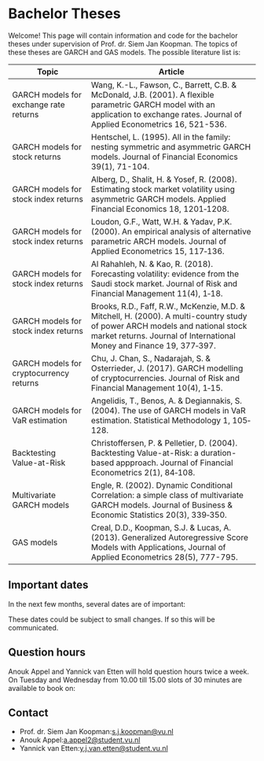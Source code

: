 # Bachelor Theses
Welcome! This page will contain information and code for the bachelor theses under supervision of Prof. dr. Siem Jan Koopman. The topics of these theses are GARCH and GAS models. The possible literature list is:

| Topic                               | Article                                                                                      |
|-------------------------------------|----------------------------------------------------------------------------------------------|
| GARCH models for exchange rate returns | Wang, K.-L., Fawson, C., Barrett, C.B. & McDonald, J.B. (2001). A flexible parametric GARCH model with an application to exchange rates. Journal of Applied Econometrics 16, 521-536. |
| GARCH models for stock returns         | Hentschel, L. (1995). All in the family: nesting symmetric and asymmetric GARCH models. Journal of Financial Economics 39(1), 71-104. |
| GARCH models for stock index returns  | Alberg, D., Shalit, H. & Yosef, R. (2008). Estimating stock market volatility using asymmetric GARCH models. Applied Financial Economics 18, 1201‐1208. |
| GARCH models for stock index returns  | Loudon, G.F., Watt, W.H. & Yadav, P.K. (2000). An empirical analysis of alternative parametric ARCH models. Journal of Applied Econometrics 15, 117‐136. |
| GARCH models for stock index returns  | Al Rahahleh, N. & Kao, R. (2018). Forecasting volatility: evidence from the Saudi stock market. Journal of Risk and Financial Management 11(4), 1‐18. |
| GARCH models for stock index returns  | Brooks, R.D., Faff, R.W., McKenzie, M.D. & Mitchell, H. (2000). A multi-country study of power ARCH models and national stock market returns. Journal of International Money and Finance 19, 377‐397. |
| GARCH models for cryptocurrency returns | Chu, J. Chan, S., Nadarajah, S. & Osterrieder, J. (2017). GARCH modelling of cryptocurrencies. Journal of Risk and Financial Management 10(4), 1‐15. |
| GARCH models for VaR estimation       | Angelidis, T., Benos, A. & Degiannakis, S. (2004). The use of GARCH models in VaR estimation. Statistical Methodology 1, 105‐128. |
| Backtesting Value-at-Risk             | Christoffersen, P. & Pelletier, D. (2004). Backtesting Value-at-Risk: a duration-based appproach. Journal of Financial Econometrics 2(1), 84‐108. |
| Multivariate GARCH models             | Engle, R. (2002). Dynamic Conditional Correlation: a simple class of multivariate GARCH models. Journal of Business & Economic Statistics 20(3), 339‐350. |
| GAS models                           | Creal, D.D., Koopman, S.J. & Lucas, A. (2013). Generalized Autoregressive Score Models with Applications, Journal of Applied Econometrics 28(5), 777-795. |

## Important dates
In the next few months, several dates are of important:


These dates could be subject to small changes. If so this will be communicated.

## Question hours
Anouk Appel and Yannick van Etten will hold question hours twice a week. On Tuesday and Wednesday from 10.00 till 15.00 slots of 30 minutes are available to book on:

## Contact
- Prof. dr. Siem Jan Koopman:[s.j.koopman@vu.nl](mailto:s.j.koopman@vu.nl)
- Anouk Appel:[a.appel2@student.vu.nl](mailto:a.appel2@student.vu.nl)
- Yannick van Etten:[y.j.van.etten@student.vu.nl](mailto:y.j.van.etten@student.vu.nl)

